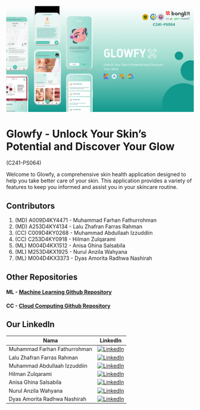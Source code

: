 <img src="profile/demo.png" alt="Glowfy">

# Glowfy - Unlock Your Skin’s Potential and Discover Your Glow
(C241-PS064)

Welcome to Glowfy, a comprehensive skin health application designed to help you take better care of your skin. This application provides a variety of features to keep you informed and assist you in your skincare routine.

## Contributors

1. (MD) A009D4KY4471 - Muhammad Farhan Fathurrohman
2. (MD) A253D4KY4134 - Lalu Zhafran Farras Rahman
3. (CC) C009D4KY0268 - Muhammad Abdullaah Izzuddiin
4. (CC) C253D4KY0918 - Hilman Zulqarami
5. (ML) M004D4KX1512 - Anisa Ghina Salsabila
6. (ML) M253D4KX1925 - Nurul Anzila Wahyana
7. (ML) M004D4KX3373 - Dyas Amorita Radhwa Nashirah

## Other Repositories

#### ML - [Machine Learning Github Repository](https://github.com/dMorran/ML_Capstone/tree/main)

#### CC - [Cloud Computing Github Repository](https://github.com/EMNYZER/Glowfy)

## Our LinkedIn
| Nama       | LinkedIn     |
|---------------|-------------|
| Muhammad Farhan Fathurrohman| [![LinkedIn](https://img.shields.io/badge/LinkedIn-0077B5?style=for-the-badge&logo=linkedin&logoColor=white)](https://www.linkedin.com/in/farhan-fathur/)|
| Lalu Zhafran Farras Rahman|[![LinkedIn](https://img.shields.io/badge/LinkedIn-0077B5?style=for-the-badge&logo=linkedin&logoColor=white)](https://www.linkedin.com/in/laluzhafran/)|
| Muhammad Abdullaah Izzuddiin|[![LinkedIn](https://img.shields.io/badge/LinkedIn-0077B5?style=for-the-badge&logo=linkedin&logoColor=white)](https://www.linkedin.com/in/muhammad-abdullaah-izzuddiin/)|
| Hilman Zulqarami|[![LinkedIn](https://img.shields.io/badge/LinkedIn-0077B5?style=for-the-badge&logo=linkedin&logoColor=white)](https://www.linkedin.com/in/hilman-zulqarami/)|
| Anisa Ghina Salsabila|[![LinkedIn](https://img.shields.io/badge/LinkedIn-0077B5?style=for-the-badge&logo=linkedin&logoColor=white)](https://www.linkedin.com/in/anisa-ghina-salsabila-652723220/)|
| Nurul Anzila Wahyana|[![LinkedIn](https://img.shields.io/badge/LinkedIn-0077B5?style=for-the-badge&logo=linkedin&logoColor=white)](https://www.linkedin.com/in/nurul-anzila-wahyana/)|
| Dyas Amorita Radhwa Nashirah|[![LinkedIn](https://img.shields.io/badge/LinkedIn-0077B5?style=for-the-badge&logo=linkedin&logoColor=white)](https://www.linkedin.com/in/dyas-amorita-radhwa-nashirah-1044a2222/)|
